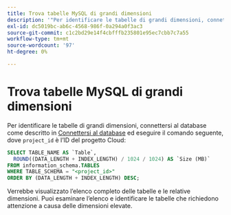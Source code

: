 ```yaml
---
title: Trova tabelle MySQL di grandi dimensioni
description: '"Per identificare le tabelle di grandi dimensioni, connettiti al database come descritto nell’articolo [Connetti al database](https://devdocs.magento.com/cloud/project/project-conf-files_services-mysql.html#connect-to-the-database) ed esegui il seguente comando, dove "project_id" è l’ID del progetto Cloud:"'
exl-id: dc5019bc-ab6c-4568-986f-0a294a0f3ac3
source-git-commit: c1c2bd29e14f4cbfffb235801e95ec7cbb7c7a55
workflow-type: tm+mt
source-wordcount: '97'
ht-degree: 0%

---
```


# Trova tabelle MySQL di grandi dimensioni

Per identificare le tabelle di grandi dimensioni, connettersi al database come descritto in [Connettersi al database](https://devdocs.magento.com/cloud/project/project-conf-files_services-mysql.html#connect-to-the-database) ed eseguire il comando seguente, dove `project_id` è l’ID del progetto Cloud:

```sql
SELECT TABLE_NAME AS `Table`,
  ROUND((DATA_LENGTH + INDEX_LENGTH) / 1024 / 1024) AS `Size (MB)`
FROM information_schema.TABLES
WHERE TABLE_SCHEMA = "<project_id>"
ORDER BY (DATA_LENGTH + INDEX_LENGTH) DESC;
```

Verrebbe visualizzato l’elenco completo delle tabelle e le relative dimensioni. Puoi esaminare l’elenco e identificare le tabelle che richiedono attenzione a causa delle dimensioni elevate.
